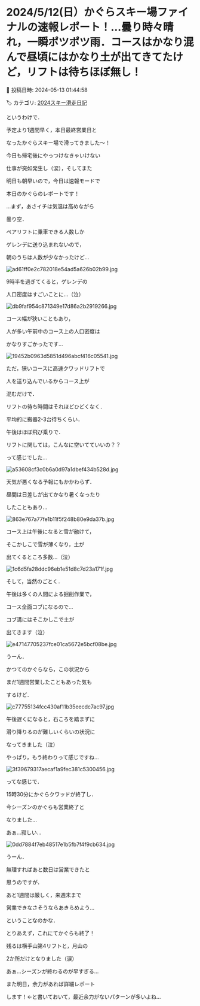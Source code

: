 # 2024/5/12(日）かぐらスキー場ファイナルの速報レポート！…曇り時々晴れ，一瞬ポツポツ雨．コースはかなり混んで昼頃にはかなり土が出てきてたけど，リフトは待ちほぼ無し！

📅 投稿日時: 2024-05-13 01:44:58

🏷️ カテゴリ: [2024スキー滑走日記](c453f687e8a0f05679e95831d0a02cd0c.md)

というわけで．


予定より1週間早く，本日最終営業日と


なったかぐらスキー場で滑ってきました～！





今日も帰宅後にやっつけなきゃいけない


仕事が突如発生し（涙），そしてまた


明日も朝早いので，今日は速報モードで


本日のかぐらのレポートです！





…まず，あさイチは気温は高めながら


曇り空．


ペアリフトに乗車できる人数しか


ゲレンデに送り込まれないので，


朝のうちは人数が少なかったけど…




![ad61ff0e2c782018e54ad5a626b02b99.jpg](images/ad61ff0e2c782018e54ad5a626b02b99.jpg)







9時半を過ぎてくると，ゲレンデの


人口密度はすごいことに…（泣）




![db9faf954c871349e17d86a2b2919266.jpg](images/db9faf954c871349e17d86a2b2919266.jpg)







コース幅が狭いこともあり，


人が多い午前中のコース上の人口密度は


かなりすごかったです…




![19452b0963d5851d496abcf416c05541.jpg](images/19452b0963d5851d496abcf416c05541.jpg)







ただ，狭いコースに高速クワッドリフトで


人を送り込んでいるからコース上が


混むだけで．


リフトの待ち時間はそれほどひどくなく．


平均的に搬器2-3台待ちくらい．


午後はほぼ飛び乗りで．


リフトに関しては，こんなに空いてていいの？？


って感じでした…




![a53608cf3c0b6a0d97a1dbef434b528d.jpg](images/a53608cf3c0b6a0d97a1dbef434b528d.jpg)







天気が悪くなる予報にもかかわらず．


昼間は日差しが出てかなり暑くなったり


したこともあり…




![863e767a77fe1b11f5f248b80e9da37b.jpg](images/863e767a77fe1b11f5f248b80e9da37b.jpg)







コース上は午後になると雪が融けて，


そこかしこで雪が薄くなり，土が


出てくるところ多数…（泣）




![1c6d5fa28ddc96eb1e51d8c7d23a171f.jpg](images/1c6d5fa28ddc96eb1e51d8c7d23a171f.jpg)







そして，当然のごとく．


午後は多くの人間による掘削作業で，


コース全面コブになるので…


コブ溝にはそこかしこで土が


出てきます（泣）




![e47147705237fce01ca5672e5bcf08be.jpg](images/e47147705237fce01ca5672e5bcf08be.jpg)







うーん．


かつてのかぐらなら，この状況から


まだ1週間営業したこともあった気も


するけど．




![c77755134fcc430af11b35eecdc7ac97.jpg](images/c77755134fcc430af11b35eecdc7ac97.jpg)







午後遅くになると，石ころを踏まずに


滑り降りるのが難しいくらいの状況に


なってきました（泣）


やっぱり，もう終わりって感じですね…




![3f39679317aecaf1a9fec381c5300456.jpg](images/3f39679317aecaf1a9fec381c5300456.jpg)







ってな感じで．


15時30分にかぐらクワッドが終了し．


今シーズンのかぐらも営業終了と


なりました…


あぁ…寂しい…




![0dd7884f7eb48517e1b5fb7f4f9cb634.jpg](images/0dd7884f7eb48517e1b5fb7f4f9cb634.jpg)







うーん．


無理すればあと数日は営業できたと


思うのですが．


あと1週間は厳しく，来週末まで


営業できなさそうならあきらめよう…


ということなのかな．





とりあえず，これにてかぐらも終了！





残るは横手山第4リフトと，月山の


2か所だけとなりました（涙）


あぁ…シーズンが終わるのが早すぎる…





また明日，余力があれば詳細レポート


します！←と書いておいて，最近余力がないパターンが多いよね…
